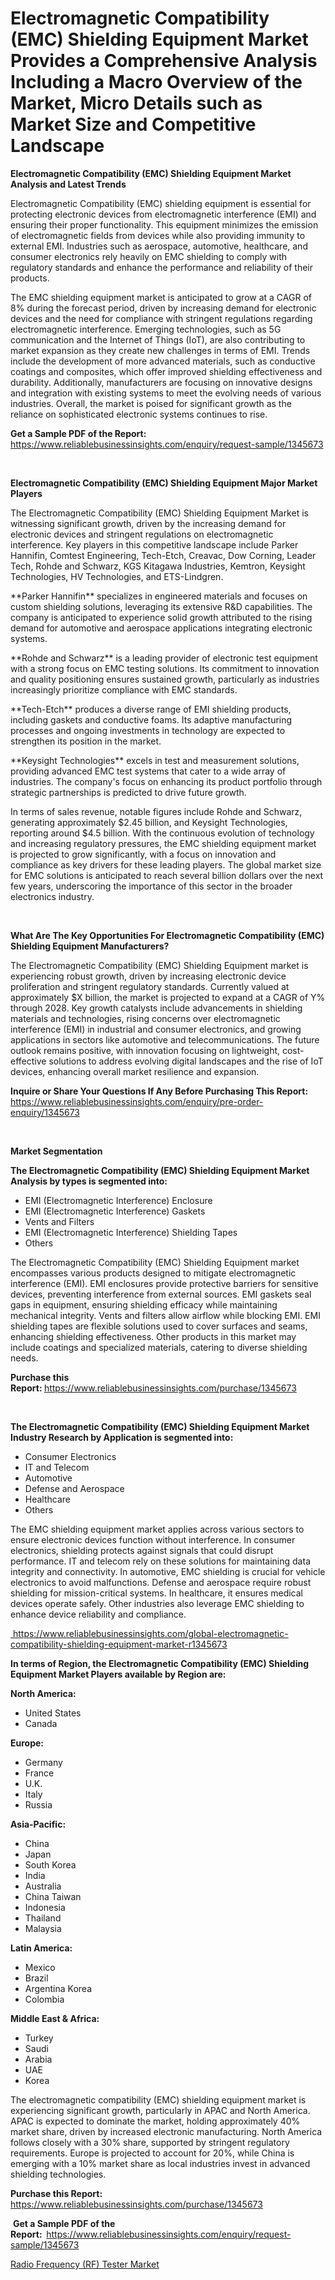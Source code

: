 <p><h1>Electromagnetic Compatibility (EMC) Shielding Equipment Market Provides a Comprehensive Analysis Including a Macro Overview of the Market, Micro Details such as Market Size and Competitive Landscape</h1></p><p><strong>Electromagnetic Compatibility (EMC) Shielding Equipment Market Analysis and Latest Trends</strong></p>
<p><p>Electromagnetic Compatibility (EMC) shielding equipment is essential for protecting electronic devices from electromagnetic interference (EMI) and ensuring their proper functionality. This equipment minimizes the emission of electromagnetic fields from devices while also providing immunity to external EMI. Industries such as aerospace, automotive, healthcare, and consumer electronics rely heavily on EMC shielding to comply with regulatory standards and enhance the performance and reliability of their products.</p><p>The EMC shielding equipment market is anticipated to grow at a CAGR of 8% during the forecast period, driven by increasing demand for electronic devices and the need for compliance with stringent regulations regarding electromagnetic interference. Emerging technologies, such as 5G communication and the Internet of Things (IoT), are also contributing to market expansion as they create new challenges in terms of EMI. Trends include the development of more advanced materials, such as conductive coatings and composites, which offer improved shielding effectiveness and durability. Additionally, manufacturers are focusing on innovative designs and integration with existing systems to meet the evolving needs of various industries. Overall, the market is poised for significant growth as the reliance on sophisticated electronic systems continues to rise.</p></p>
<p><strong>Get a Sample PDF of the Report:&nbsp;</strong> <a href="https://www.reliablebusinessinsights.com/enquiry/request-sample/1345673?utm_campaign=2185&utm_medium=2&utm_source=Github&utm_content=ia&utm_term=13022025&utm_id=electromagnetic-compatibility-emc-shielding-equipment">https://www.reliablebusinessinsights.com/enquiry/request-sample/1345673</a></p>
<p>&nbsp;</p>
<p><strong>Electromagnetic Compatibility (EMC) Shielding Equipment Major Market Players</strong></p>
<p><p>The Electromagnetic Compatibility (EMC) Shielding Equipment Market is witnessing significant growth, driven by the increasing demand for electronic devices and stringent regulations on electromagnetic interference. Key players in this competitive landscape include Parker Hannifin, Comtest Engineering, Tech-Etch, Creavac, Dow Corning, Leader Tech, Rohde and Schwarz, KGS Kitagawa Industries, Kemtron, Keysight Technologies, HV Technologies, and ETS-Lindgren.</p><p>**Parker Hannifin** specializes in engineered materials and focuses on custom shielding solutions, leveraging its extensive R&D capabilities. The company is anticipated to experience solid growth attributed to the rising demand for automotive and aerospace applications integrating electronic systems.</p><p>**Rohde and Schwarz** is a leading provider of electronic test equipment with a strong focus on EMC testing solutions. Its commitment to innovation and quality positioning ensures sustained growth, particularly as industries increasingly prioritize compliance with EMC standards.</p><p>**Tech-Etch** produces a diverse range of EMI shielding products, including gaskets and conductive foams. Its adaptive manufacturing processes and ongoing investments in technology are expected to strengthen its position in the market.</p><p>**Keysight Technologies** excels in test and measurement solutions, providing advanced EMC test systems that cater to a wide array of industries. The company's focus on enhancing its product portfolio through strategic partnerships is predicted to drive future growth.</p><p>In terms of sales revenue, notable figures include Rohde and Schwarz, generating approximately $2.45 billion, and Keysight Technologies, reporting around $4.5 billion. With the continuous evolution of technology and increasing regulatory pressures, the EMC shielding equipment market is projected to grow significantly, with a focus on innovation and compliance as key drivers for these leading players. The global market size for EMC solutions is anticipated to reach several billion dollars over the next few years, underscoring the importance of this sector in the broader electronics industry.</p></p>
<p>&nbsp;</p>
<p><strong>What Are The Key Opportunities For Electromagnetic Compatibility (EMC) Shielding Equipment Manufacturers?</strong></p>
<p><p>The Electromagnetic Compatibility (EMC) Shielding Equipment market is experiencing robust growth, driven by increasing electronic device proliferation and stringent regulatory standards. Currently valued at approximately $X billion, the market is projected to expand at a CAGR of Y% through 2028. Key growth catalysts include advancements in shielding materials and technologies, rising concerns over electromagnetic interference (EMI) in industrial and consumer electronics, and growing applications in sectors like automotive and telecommunications. The future outlook remains positive, with innovation focusing on lightweight, cost-effective solutions to address evolving digital landscapes and the rise of IoT devices, enhancing overall market resilience and expansion.</p></p>
<p><strong>Inquire or Share Your Questions If Any Before Purchasing This Report:</strong> <a href="https://www.reliablebusinessinsights.com/enquiry/pre-order-enquiry/1345673?utm_campaign=2185&utm_medium=2&utm_source=Github&utm_content=ia&utm_term=13022025&utm_id=electromagnetic-compatibility-emc-shielding-equipment">https://www.reliablebusinessinsights.com/enquiry/pre-order-enquiry/1345673</a></p>
<p>&nbsp;</p>
<p><strong>Market Segmentation</strong></p>
<p><strong>The Electromagnetic Compatibility (EMC) Shielding Equipment Market Analysis by types is segmented into:</strong></p>
<p><ul><li>EMI (Electromagnetic Interference) Enclosure</li><li>EMI (Electromagnetic Interference) Gaskets</li><li>Vents and Filters</li><li>EMI (Electromagnetic Interference) Shielding Tapes</li><li>Others</li></ul></p>
<p><p>The Electromagnetic Compatibility (EMC) Shielding Equipment market encompasses various products designed to mitigate electromagnetic interference (EMI). EMI enclosures provide protective barriers for sensitive devices, preventing interference from external sources. EMI gaskets seal gaps in equipment, ensuring shielding efficacy while maintaining mechanical integrity. Vents and filters allow airflow while blocking EMI. EMI shielding tapes are flexible solutions used to cover surfaces and seams, enhancing shielding effectiveness. Other products in this market may include coatings and specialized materials, catering to diverse shielding needs.</p></p>
<p><strong>Purchase this Report:&nbsp;</strong><a href="https://www.reliablebusinessinsights.com/purchase/1345673?utm_campaign=2185&utm_medium=2&utm_source=Github&utm_content=ia&utm_term=13022025&utm_id=electromagnetic-compatibility-emc-shielding-equipment">https://www.reliablebusinessinsights.com/purchase/1345673</a></p>
<p>&nbsp;</p>
<p><strong>The Electromagnetic Compatibility (EMC) Shielding Equipment Market Industry Research by Application is segmented into:</strong></p>
<p><ul><li>Consumer Electronics</li><li>IT and Telecom</li><li>Automotive</li><li>Defense and Aerospace</li><li>Healthcare</li><li>Others</li></ul></p>
<p><p>The EMC shielding equipment market applies across various sectors to ensure electronic devices function without interference. In consumer electronics, shielding protects against signals that could disrupt performance. IT and telecom rely on these solutions for maintaining data integrity and connectivity. In automotive, EMC shielding is crucial for vehicle electronics to avoid malfunctions. Defense and aerospace require robust shielding for mission-critical systems. In healthcare, it ensures medical devices operate safely. Other industries also leverage EMC shielding to enhance device reliability and compliance.</p></p>
<p><a href="https://www.reliablebusinessinsights.com/global-electromagnetic-compatibility-shielding-equipment-market-r1345673?utm_campaign=2185&utm_medium=2&utm_source=Github&utm_content=ia&utm_term=13022025&utm_id=electromagnetic-compatibility-emc-shielding-equipment">&nbsp;https://www.reliablebusinessinsights.com/global-electromagnetic-compatibility-shielding-equipment-market-r1345673</a></p>
<p><strong>In terms of Region, the Electromagnetic Compatibility (EMC) Shielding Equipment Market Players available by Region are:</strong></p>
<p>
    <p> <strong> North America: </strong>
        <ul>
            <li>United States</li>
            <li>Canada</li>
        </ul>
        </p> 
    <p> <strong> Europe: </strong>
        <ul>
            <li>Germany</li>
            <li>France</li>
            <li>U.K.</li>
            <li>Italy</li>
            <li>Russia</li>
        </ul>
        </p> 
    <p> <strong> Asia-Pacific: </strong>
        <ul>
            <li>China</li>
            <li>Japan</li>
            <li>South Korea</li>
            <li>India</li>
            <li>Australia</li>
            <li>China Taiwan</li>
            <li>Indonesia</li>
            <li>Thailand</li>
            <li>Malaysia</li>
        </ul>
        </p> 
    <p> <strong> Latin America: </strong>
        <ul>
            <li>Mexico</li>
            <li>Brazil</li>
            <li>Argentina Korea</li>
            <li>Colombia</li>
        </ul>
        </p> 
    <p> <strong> Middle East & Africa: </strong>
        <ul>
            <li>Turkey</li>
            <li>Saudi</li>
            <li>Arabia</li>
            <li>UAE</li>
            <li>Korea</li>
        </ul>
    </p>
    </p>
<p><p>The electromagnetic compatibility (EMC) shielding equipment market is experiencing significant growth, particularly in APAC and North America. APAC is expected to dominate the market, holding approximately 40% market share, driven by increased electronic manufacturing. North America follows closely with a 30% share, supported by stringent regulatory requirements. Europe is projected to account for 20%, while China is emerging with a 10% market share as local industries invest in advanced shielding technologies.</p></p>
<p><strong>Purchase this Report: </strong><a href="https://www.reliablebusinessinsights.com/purchase/1345673?utm_campaign=2185&utm_medium=2&utm_source=Github&utm_content=ia&utm_term=13022025&utm_id=electromagnetic-compatibility-emc-shielding-equipment">https://www.reliablebusinessinsights.com/purchase/1345673</a></p>
<p>&nbsp;<strong>Get a Sample PDF of the Report:&nbsp;&nbsp;</strong><a href="https://www.reliablebusinessinsights.com/enquiry/request-sample/1345673?utm_campaign=2185&utm_medium=2&utm_source=Github&utm_content=ia&utm_term=13022025&utm_id=electromagnetic-compatibility-emc-shielding-equipment">https://www.reliablebusinessinsights.com/enquiry/request-sample/1345673</a></p>
<p><strong></strong></p>
<p><p><a href="https://github.com/petbigbeepjn/Market-Research-Report-List-1/blob/main/radio-frequency-rf-tester-market.md?utm_campaign=2185&utm_medium=2&utm_source=Github&utm_content=ia&utm_term=13022025&utm_id=electromagnetic-compatibility-emc-shielding-equipment">Radio Frequency (RF) Tester Market</a></p></p>
